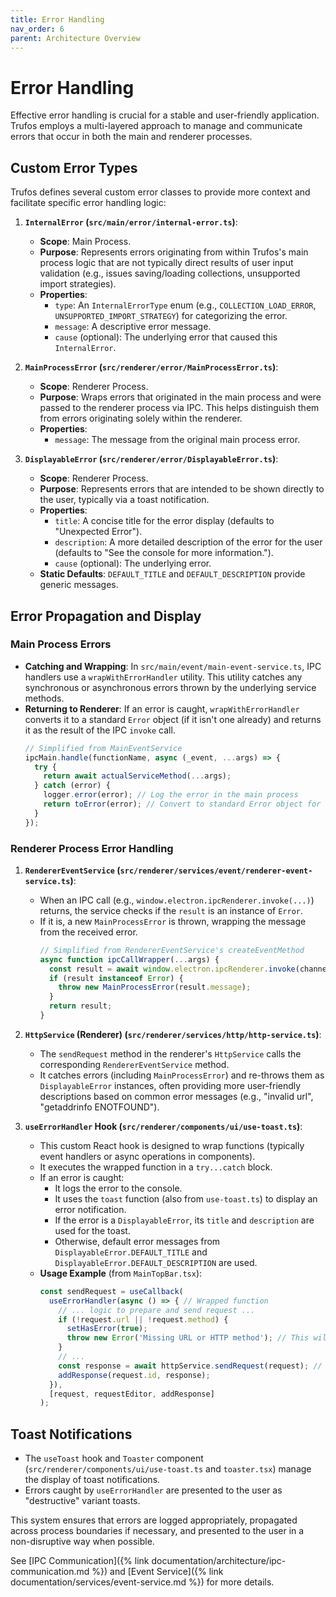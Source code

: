 ```yaml
---
title: Error Handling
nav_order: 6
parent: Architecture Overview
---
```


# Error Handling

Effective error handling is crucial for a stable and user-friendly application. Trufos employs a multi-layered approach to manage and communicate errors that occur in both the main and renderer processes.

## Custom Error Types

Trufos defines several custom error classes to provide more context and facilitate specific error handling logic:

1.  **`InternalError` (`src/main/error/internal-error.ts`)**:
    *   **Scope**: Main Process.
    *   **Purpose**: Represents errors originating from within Trufos's main process logic that are not typically direct results of user input validation (e.g., issues saving/loading collections, unsupported import strategies).
    *   **Properties**:
        *   `type`: An `InternalErrorType` enum (e.g., `COLLECTION_LOAD_ERROR`, `UNSUPPORTED_IMPORT_STRATEGY`) for categorizing the error.
        *   `message`: A descriptive error message.
        *   `cause` (optional): The underlying error that caused this `InternalError`.

2.  **`MainProcessError` (`src/renderer/error/MainProcessError.ts`)**:
    *   **Scope**: Renderer Process.
    *   **Purpose**: Wraps errors that originated in the main process and were passed to the renderer process via IPC. This helps distinguish them from errors originating solely within the renderer.
    *   **Properties**:
        *   `message`: The message from the original main process error.

3.  **`DisplayableError` (`src/renderer/error/DisplayableError.ts`)**:
    *   **Scope**: Renderer Process.
    *   **Purpose**: Represents errors that are intended to be shown directly to the user, typically via a toast notification.
    *   **Properties**:
        *   `title`: A concise title for the error display (defaults to "Unexpected Error").
        *   `description`: A more detailed description of the error for the user (defaults to "See the console for more information.").
        *   `cause` (optional): The underlying error.
    *   **Static Defaults**: `DEFAULT_TITLE` and `DEFAULT_DESCRIPTION` provide generic messages.

## Error Propagation and Display

### Main Process Errors

*   **Catching and Wrapping**: In `src/main/event/main-event-service.ts`, IPC handlers use a `wrapWithErrorHandler` utility. This utility catches any synchronous or asynchronous errors thrown by the underlying service methods.
*   **Returning to Renderer**: If an error is caught, `wrapWithErrorHandler` converts it to a standard `Error` object (if it isn't one already) and returns it as the result of the IPC `invoke` call.
    ```typescript
    // Simplified from MainEventService
    ipcMain.handle(functionName, async (_event, ...args) => {
      try {
        return await actualServiceMethod(...args);
      } catch (error) {
        logger.error(error); // Log the error in the main process
        return toError(error); // Convert to standard Error object for IPC
      }
    });
    ```

### Renderer Process Error Handling

1.  **`RendererEventService` (`src/renderer/services/event/renderer-event-service.ts`)**:
    *   When an IPC call (e.g., `window.electron.ipcRenderer.invoke(...)`) returns, the service checks if the `result` is an instance of `Error`.
    *   If it is, a new `MainProcessError` is thrown, wrapping the message from the received error.
        ```typescript
        // Simplified from RendererEventService's createEventMethod
        async function ipcCallWrapper(...args) {
          const result = await window.electron.ipcRenderer.invoke(channel, ...args);
          if (result instanceof Error) {
            throw new MainProcessError(result.message);
          }
          return result;
        }
        ```

2.  **`HttpService` (Renderer) (`src/renderer/services/http/http-service.ts`)**:
    *   The `sendRequest` method in the renderer's `HttpService` calls the corresponding `RendererEventService` method.
    *   It catches errors (including `MainProcessError`) and re-throws them as `DisplayableError` instances, often providing more user-friendly descriptions based on common error messages (e.g., "invalid url", "getaddrinfo ENOTFOUND").

3.  **`useErrorHandler` Hook (`src/renderer/components/ui/use-toast.ts`)**:
    *   This custom React hook is designed to wrap functions (typically event handlers or async operations in components).
    *   It executes the wrapped function in a `try...catch` block.
    *   If an error is caught:
        *   It logs the error to the console.
        *   It uses the `toast` function (also from `use-toast.ts`) to display an error notification.
        *   If the error is a `DisplayableError`, its `title` and `description` are used for the toast.
        *   Otherwise, default error messages from `DisplayableError.DEFAULT_TITLE` and `DisplayableError.DEFAULT_DESCRIPTION` are used.
    *   **Usage Example** (from `MainTopBar.tsx`):
        ```typescript
        const sendRequest = useCallback(
          useErrorHandler(async () => { // Wrapped function
            // ... logic to prepare and send request ...
            if (!request.url || !request.method) {
              setHasError(true);
              throw new Error('Missing URL or HTTP method'); // This will be caught
            }
            // ...
            const response = await httpService.sendRequest(request); // httpService might throw DisplayableError
            addResponse(request.id, response);
          }),
          [request, requestEditor, addResponse]
        );
        ```

## Toast Notifications

*   The `useToast` hook and `Toaster` component (`src/renderer/components/ui/use-toast.ts` and `toaster.tsx`) manage the display of toast notifications.
*   Errors caught by `useErrorHandler` are presented to the user as "destructive" variant toasts.

This system ensures that errors are logged appropriately, propagated across process boundaries if necessary, and presented to the user in a non-disruptive way when possible.

See [IPC Communication]({% link documentation/architecture/ipc-communication.md %}) and [Event Service]({% link documentation/services/event-service.md %}) for more details. 